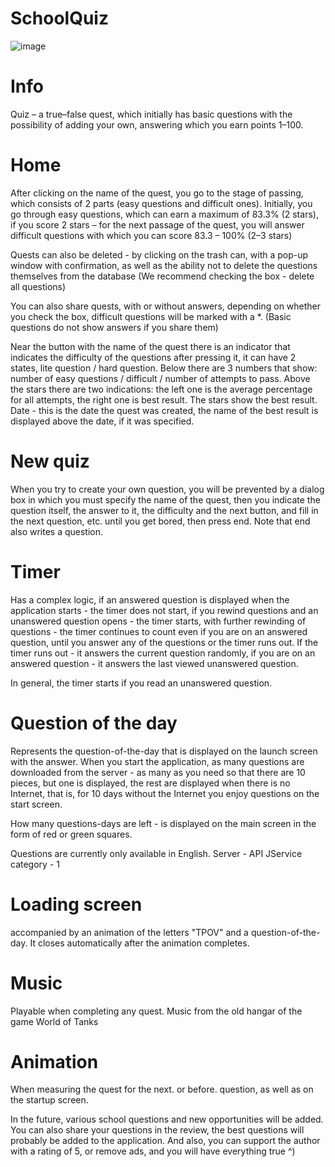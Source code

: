 # SchoolQuiz

![image](https://user-images.githubusercontent.com/33009369/182173509-5cbf267e-ad01-4958-9cca-a5db8e36cad0.png)

# Info
Quiz – a true–false quest, which initially has basic questions with the possibility of adding your own, answering which you earn points 1–100.

# Home
After clicking on the name of the quest, you go to the stage of passing, which consists of 2 parts (easy questions and difficult ones). Initially, you go through easy questions, which can earn a maximum of 83.3% (2 stars), if you score 2 stars – for the next passage of the quest, you will answer difficult questions with which you can score 83.3 – 100% (2–3 stars)

Quests can also be deleted - by clicking on the trash can, with a pop-up window with confirmation, as well as the ability not to delete the questions themselves from the database (We recommend checking the box - delete all questions)
    
You can also share quests, with or without answers, depending on whether you check the box, difficult questions will be marked with a *. (Basic questions do not show answers if you share them)
    
Near the button with the name of the quest there is an indicator that indicates the difficulty of the questions after pressing it, it can have 2 states, lite question / hard question. Below there are 3 numbers that show: number of easy questions / difficult / number of attempts to pass. Above the stars there are two indications: the left one is the average percentage for all attempts, the right one is best result. The stars show the best result. Date - this is the date the quest was created, the name of the best result is displayed above the date, if it was specified.
    
# New quiz
When you try to create your own question, you will be prevented by a dialog box in which you must specify the name of the quest, then you indicate the question itself, the answer to it, the difficulty and the next button, and fill in the next question, etc. until you get bored, then press end. Note that end also writes a question.
    
# Timer
Has a complex logic, if an answered question is displayed when the application starts - the timer does not start, if you rewind questions and an unanswered question opens - the timer starts, with further rewinding of questions - the timer continues to count even if you are on an answered question,
until you answer any of the questions or the timer runs out. If the timer runs out - it answers the current question randomly, if you are on an answered question - it answers the last viewed unanswered question.

In general, the timer starts if you read an unanswered question.

# Question of the day
Represents the question-of-the-day that is displayed on the launch screen with the answer. When you start the application, as many questions are downloaded from the server - as many as you need so that there are 10 pieces, but one is displayed, the rest are displayed when there is no Internet, that is, for 10 days without the Internet you enjoy questions on the start screen.

How many questions-days are left - is displayed on the main screen in the form of red or green squares.

Questions are currently only available in English.
Server - API JService category - 1

# Loading screen
accompanied by an animation of the letters "TPOV" and a question-of-the-day.
It closes automatically after the animation completes.

# Music
Playable when completing any quest.
Music from the old hangar of the game World of Tanks

# Animation
When measuring the quest for the next. or before. question, as well as on the startup screen.

In the future, various school questions and new opportunities will be added. You can also share your questions in the review, the best questions will probably be added to the application. And also, you can support the author with a rating of 5, or remove ads, and you will have everything true ^)
